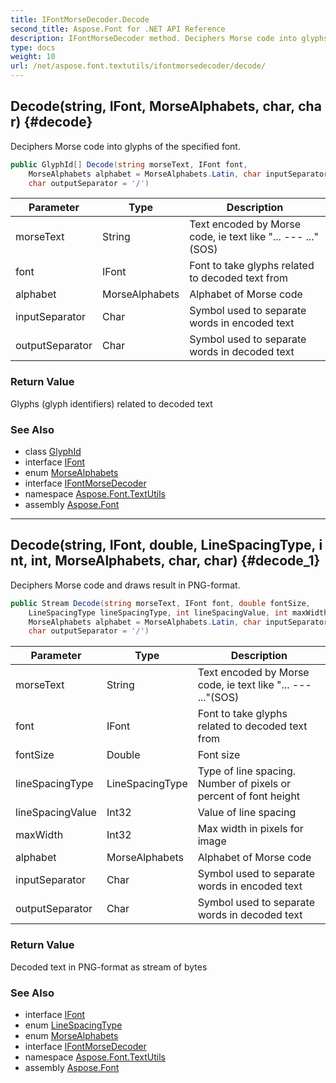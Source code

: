 ```yaml
---
title: IFontMorseDecoder.Decode
second_title: Aspose.Font for .NET API Reference
description: IFontMorseDecoder method. Deciphers Morse code into glyphs of the specified font
type: docs
weight: 10
url: /net/aspose.font.textutils/ifontmorsedecoder/decode/
---
```

## Decode(string, IFont, MorseAlphabets, char, char) {#decode}

Deciphers Morse code into glyphs of the specified font.

```csharp
public GlyphId[] Decode(string morseText, IFont font, 
    MorseAlphabets alphabet = MorseAlphabets.Latin, char inputSeparator = ' ', 
    char outputSeparator = '/')
```

| Parameter | Type | Description |
| --- | --- | --- |
| morseText | String | Text encoded by Morse code, ie text like "... --- ..."(SOS) |
| font | IFont | Font to take glyphs related to decoded text from |
| alphabet | MorseAlphabets | Alphabet of Morse code |
| inputSeparator | Char | Symbol used to separate words in encoded text |
| outputSeparator | Char | Symbol used to separate words in decoded text |

### Return Value

Glyphs (glyph identifiers) related to decoded text

### See Also

* class [GlyphId](../../../aspose.font.glyphs/glyphid/)
* interface [IFont](../../../aspose.font/ifont/)
* enum [MorseAlphabets](../../morsealphabets/)
* interface [IFontMorseDecoder](../)
* namespace [Aspose.Font.TextUtils](../../../aspose.font.textutils/)
* assembly [Aspose.Font](../../../)

---

## Decode(string, IFont, double, LineSpacingType, int, int, MorseAlphabets, char, char) {#decode_1}

Deciphers Morse code and draws result in PNG-format.

```csharp
public Stream Decode(string morseText, IFont font, double fontSize, 
    LineSpacingType lineSpacingType, int lineSpacingValue, int maxWidth, 
    MorseAlphabets alphabet = MorseAlphabets.Latin, char inputSeparator = ' ', 
    char outputSeparator = '/')
```

| Parameter | Type | Description |
| --- | --- | --- |
| morseText | String | Text encoded by Morse code, ie text like "... --- ..."(SOS) |
| font | IFont | Font to take glyphs related to decoded text from |
| fontSize | Double | Font size |
| lineSpacingType | LineSpacingType | Type of line spacing. Number of pixels or percent of font height |
| lineSpacingValue | Int32 | Value of line spacing |
| maxWidth | Int32 | Max width in pixels for image |
| alphabet | MorseAlphabets | Alphabet of Morse code |
| inputSeparator | Char | Symbol used to separate words in encoded text |
| outputSeparator | Char | Symbol used to separate words in decoded text |

### Return Value

Decoded text in PNG-format as stream of bytes

### See Also

* interface [IFont](../../../aspose.font/ifont/)
* enum [LineSpacingType](../../../aspose.font.renderers/renderingutils.linespacingtype/)
* enum [MorseAlphabets](../../morsealphabets/)
* interface [IFontMorseDecoder](../)
* namespace [Aspose.Font.TextUtils](../../../aspose.font.textutils/)
* assembly [Aspose.Font](../../../)


